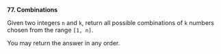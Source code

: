 **77. Combinations**

Given two integers `n` and `k`, return all possible combinations of `k` numbers chosen from the range `[1, n]`.

You may return the answer in any order.